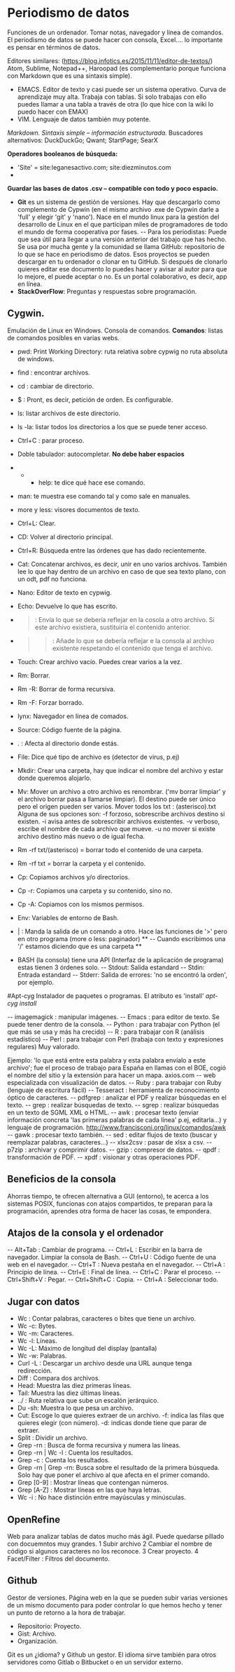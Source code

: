 # Periodismo de datos

Funciones de un ordenador. Tomar notas, navegador y línea de comandos. El periodismo de datos se puede hacer con consola, Excel.... lo importante es pensar en términos de datos.

Editores similares: (https://blog.infotics.es/2015/11/11/editor-de-textos/) Atom, Sublime, Notepad++, Haroopad (es complementario porque funciona con Markdown que es una sintaxis simple).
- EMACS. Editor de texto y casi puede ser un sistema operativo. Curva de aprendizaje muy alta. Trabaja con tablas. Si solo trabajas con ello puedes llamar a una tabla a través de otra (lo que hice con la wiki lo puedo hacer con EMAX)
- VIM. Lenguaje de datos también muy potente.

*Markdown. Sintaxis simple – información estructurada.*
Buscadores alternativos: DuckDuckGo; Qwant; StartPage; SearX

**Operadores booleanos de búsqueda:**
- 'Site' = site:leganesactivo.com; site:diezminutos.com
- 

**Guardar las bases de datos .csv – compatible con todo y poco espacio.**

- **Git** es un sistema de gestión de versiones. Hay que descargarlo como complemento de Cypwin (en el mismo archivo .exe de Cypwin darle a 'full' y elegir 'git' y 'nano'). Nace en el mundo linux para la gestión del desarrollo de Linux en el que participan miles de programadores de todo el mundo de forma cooperativa por fases.
-- Para los periodistas: Puede que sea útil para llegar a una versión anterior del trabajo que has hecho. Se usa por mucha gente y la comunidad se llama GitHub: repositorio de lo que se hace en periodismo de datos. Esos proyectos se pueden descargar en tu ordenador o clonar en tu GitHub. Si después de clonarlo quieres editar ese documento lo puedes hacer y avisar al autor para que lo mejore, el puede aceptar o no. Es un portal colaborativo, es decir, app en línea.
- **StackOverFlow**: Preguntas y respuestas sobre programación.

## Cygwin. 
Emulación de Linux en Windows. Consola de comandos. **Comandos**: listas de comandos posibles en varias webs.
- pwd: Print Working Directory: ruta relativa sobre cypwig no ruta absoluta de windows.
- find : encontrar archivos.
- cd : cambiar de directorio.
- $ : Pront, es decir, petición de orden. Es configurable.
- ls: listar archivos de este directorio.
- ls -la: listar todos los directorios a los que se puede tener acceso.
- Ctrl+C : parar proceso.
- Doble tabulador: autocompletar. **No debe haber espacios**
- - - help: te dice qué hace ese comando.
- man: te muestra ese comando tal y como sale en manuales.
- more y less: visores documentos de texto.
- Ctrl+L: Clear.
- CD: Volver al directorio principal.
- Ctrl+R: Búsqueda entre las órdenes que has dado recientemente.
- Cat: Concatenar archivos, es decir, unir en uno varios archivos. También lee lo que hay dentro de un archivo en caso de que sea texto plano, con un odt, pdf no funciona.
- Nano: Editor de texto en cypwig.
- Echo: Devuelve lo que has escrito.
- >: Envía lo que se debería reflejar en la cosola a otro archivo. Si este archivo existiera, sustituiría el contenido anterior.
- >>: Añade lo que se debería reflejar e la consola al archivo existente respetando el contenido que tenga el archivo.
- Touch: Crear archivo vacío. Puedes crear varios a la vez.
- Rm: Borrar.
- Rm -R: Borrar de forma recursiva.
- Rm -F: Forzar borrado.
- lynx: Navegador en línea de comados.
- Source: Código fuente de la página.
- . : Afecta al directorio donde estás.
- File: Dice qué tipo de archivo es (detector de virus, p.ej)
- Mkdir: Crear una carpeta, hay que indicar el nombre del archivo y estar donde queremos alojarlo.
- Mv: Mover un archivo a otro archivo es renombrar. ('mv borrar limpiar' y el archivo borrar pasa a llamarse limpiar). El destino puede ser único pero el origen pueden ser varios.
Mover todos los txt : (asterisco).txt
Alguna de sus opciones son:
-f forzoso, sobrescribe archivos destino si existen.
-i avisa antes de sobrescribir archivos existentes.
-v verboso, escribe el nombre de cada archivo que mueve.
-u no mover si existe archivo destino más nuevo o de igual fecha.
- Rm -rf txt/(asterisco) = borrar todo el contenido de una carpeta.
- Rm -rf txt = borrar la carpeta y el contenido.
- Cp: Copiamos archivos y/o directorios.
- Cp -r: Copiamos una carpeta y su contenido, sino no.
- Cp -A: Copiamos con los mismos permisos.
- Env: Variables de entorno de Bash.
- | : Manda la salida de un comando a otro. Hace las funciones de '>' pero en otro programa (more o less: paginador)
** -- Cuando escribimos una '/' estamos diciendo que es una carpeta **

- BASH (la consola) tiene una API (Interfaz de la aplicación de programa) estas tienen 3 órdenes solo.
-- Stdout: Salida estandard
-- Stdin: Entrada estandard
-- Stderr: Salida de errores: 'no se encontró la orden', por ejemplo.

#Apt-cyg
Instalador de paquetes o programas. El atributo es 'install'
*apt-cyg install*

-- imagemagick : manipular imágenes.
-- Emacs : para editor de texto. Se puede tener dentro de la consola.
-- Python : para trabajar con Python (el que más se usa y más ha crecido)
-- R : para trabajar con R (análisis estadístico)
-- Perl : para trabajar con Perl (trabaja con texto y expresiones regulares) Muy valorado.

Ejemplo: 'lo que está entre esta palabra y esta palabra envíalo a este archivo'; fue el proceso de trabajo para España en llamas con el BOE, cogió el nombre del sitio y la extensión para hacer un mapa.
axios.com -- web especializada con visualización de datos.
-- Ruby : para trabajar con Ruby (lenguaje de escritura fácil)
-- Tesseract : herramienta de reconocimiento óptico de caracteres.
-- pdfgrep : analizar el PDF y realizar búsquedas en el texto.
-- grep : realizar búsquedas de texto.
-- sgrep : realizar búsquedas en un texto de SGML XML o HTML.
-- awk : procesar texto (enviar información concreta 'las primeras palabras de cada línea' p.ej, editarla...) y lenguaje de programación. http://www.francisconi.org/linux/comandos/awk
-- gawk : procesar texto también.
-- sed : editar flujos de texto (buscar y reemplazar palabras, caracteres...)
-- xlsx2csv : pasar de xlsx a csv.
-- p7zip : archivar y comprimir datos.
-- gzip : compresor de datos.
-- qpdf : transformación de PDF.
-- xpdf : visionar y otras operaciones PDF.

## Beneficios de la consola
Ahorras tiempo, te ofrecen alternativa a GUI (entorno), te acerca a los sistemas POSIX, funcionas con atajos compartidos, te preparan para la programación, aprendes otra forma de hacer las cosas, te empondera.

## Atajos de la consola y el ordenador
-- Alt+Tab : Cambiar de programa.
-- Ctrl+L : Escribir en la barra de navegador. Limpiar la consola de Bash.
-- Ctrl+U : Código fuente de una web en el navegador.
-- Ctrl+T : Nueva pestaña en el navegador.
-- Ctrl+A : Principio de línea.
-- Ctrl+E : Final de línea.
-- Ctrl+C : Parar el proceso.
-- Ctrl+Shift+V : Pegar.
-- Ctrl+Shift+C : Copia.
-- Ctrl+A : Seleccionar todo.

## Jugar con datos
- Wc : Contar palabras, caracteres o bites que tiene un archivo.
- Wc -c: Bytes.
- Wc -m: Caracteres.
- Wc -l: Líneas.
- Wc -L: Máximo de longitud del display (pantalla)
- Wc -w: Palabras.
- Curl -L : Descargar un archivo desde una URL aunque tenga redirección.
- Diff : Compara dos archivos.
- Head: Muestra las diez primeras líneas.
- Tail: Muestra las diez últimas líneas.
- ../ : Ruta relativa que sube un escalón jerárquico.
- Du -sh: Muestra lo que pesa un archivo.
- Cut: Escoge lo que quieres extraer de un archivo.
-f: indica las filas que quieres elegir (con número).
-d: indicas donde tiene que parar de extraer.
- Split : Dividir un archivo.
- Grep -rn : Busca de forma recursiva y numera las líneas.
- Grep -rn | Wc -l : Cuenta los resultados.
- Grep -c : Cuenta los resultados.
- Grep -rn | Grep -rn: Busca sobre el resultado de la primera búsqueda. Solo hay que poner el archivo al que afecta en el primer comando.
- Grep [0-9] : Mostrar líneas que contengan números.
- Grep [A-Z] : Mostrar líneas en las que haya letras.
- Wc -i : No hace distinción entre mayúsculas y minúsculas.

## OpenRefine
Web para analizar tablas de datos mucho más ágil. Puede quedarse pillado con docuemntos muy grandes.
1 Subir archivo
2 Cambiar el nombre de código si algunos caracteres no los reconoce.
3 Crear proyecto.
4 Facet/Filter : Filtros del documento.

## Github
Gestor de versiones. Página web en la que se pueden subir varias versiones de un mismo documento para poder controlar lo que hemos hecho y tener un punto de retorno a la hora de trabajar.
- Repositorio: Proyecto.
- Gist: Archivo.
- Organización.

Git es un ¿idioma? y Github un gestor. El idioma sirve también para otros servidores como Gitlab o Bitbucket o en un servidor externo. 